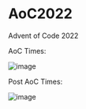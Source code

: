 # AoC2022
 Advent of Code 2022
 
AoC Times:

![image](https://github.com/BialySztorm/AoC2022/assets/70662105/1bae3d10-fb7d-4035-af35-604572076885)

Post AoC Times:

![image](https://github.com/BialySztorm/AoC2022/assets/70662105/3018bb59-4436-4a60-a61b-ed1ac30266a4)


